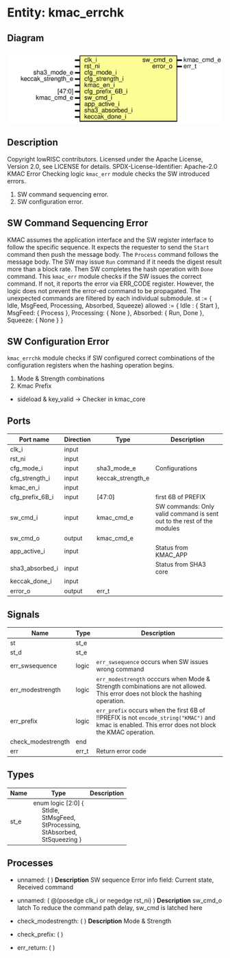 # Entity: kmac_errchk

## Diagram

![Diagram](kmac_errchk.svg "Diagram")
## Description

Copyright lowRISC contributors.
 Licensed under the Apache License, Version 2.0, see LICENSE for details.
 SPDX-License-Identifier: Apache-2.0
 KMAC Error Checking logic
 `kmac_err` module checks the SW introduced errors.
  1. SW command sequencing error.
  2. SW configuration error.
 ## SW Command Sequencing Error
 KMAC assumes the application interface and the SW register interface to
 follow the specific sequence. It expects the requester to send the `Start`
 command then push the message body. The `Process` command follows the message
 body. The SW may issue `Run` command if it needs the digest result more than
 a block rate. Then SW completes the hash operation with `Done` command.
 This `kmac_err` module checks if the SW issues the correct command. If not,
 it reports the error via ERR_CODE register.
 However, the logic does not prevent the error-ed command to be propagated.
 The unexpected commands are filtered by each individual submodule.
 st := { Idle, MsgFeed, Processing, Absorbed, Squeeze}
 allowed := {
   Idle :      { Start     },
   MsgFeed:    { Process   },
   Processing: { None      },
   Absorbed:   { Run, Done },
   Squeeze:    { None      }
 }
 ## SW Configuration Error
 `kmac_errchk` module checks if SW configured correct combinations of the
 configuration registers when the hashing operation begins.
 1. Mode & Strength combinations
 2. Kmac Prefix
 * sideload & key_valid -> Checker in kmac_core
 
## Ports

| Port name       | Direction | Type              | Description                                                            |
| --------------- | --------- | ----------------- | ---------------------------------------------------------------------- |
| clk_i           | input     |                   |                                                                        |
| rst_ni          | input     |                   |                                                                        |
| cfg_mode_i      | input     | sha3_mode_e       | Configurations                                                         |
| cfg_strength_i  | input     | keccak_strength_e |                                                                        |
| kmac_en_i       | input     |                   |                                                                        |
| cfg_prefix_6B_i | input     | [47:0]            | first 6B of PREFIX                                                     |
| sw_cmd_i        | input     | kmac_cmd_e        | SW commands: Only valid command is sent out to the rest of the modules |
| sw_cmd_o        | output    | kmac_cmd_e        |                                                                        |
| app_active_i    | input     |                   | Status from KMAC_APP                                                   |
| sha3_absorbed_i | input     |                   | Status from SHA3 core                                                  |
| keccak_done_i   | input     |                   |                                                                        |
| error_o         | output    | err_t             |                                                                        |
## Signals

| Name               | Type  | Description                                                                                                                                          |
| ------------------ | ----- | ---------------------------------------------------------------------------------------------------------------------------------------------------- |
| st                 | st_e  |                                                                                                                                                      |
| st_d               | st_e  |                                                                                                                                                      |
| err_swsequence     | logic | `err_swsequence` occurs when SW issues wrong command                                                                                                 |
| err_modestrength   | logic | `err_modestrength` occcurs when Mode & Strength combinations are not allowed. This error does not block the hashing operation.                       |
| err_prefix         | logic | `err_prefix` occurs when the first 6B of !!PREFIX is not `encode_string("KMAC")` and kmac is enabled. This error does not block the KMAC operation.  |
| check_modestrength | end   |                                                                                                                                                      |
| err                | err_t | Return error code                                                                                                                                    |
## Types

| Name | Type                                                                                                                                                                                                                                                                                    | Description |
| ---- | --------------------------------------------------------------------------------------------------------------------------------------------------------------------------------------------------------------------------------------------------------------------------------------- | ----------- |
| st_e | enum logic [2:0] {<br><span style="padding-left:20px">     StIdle,<br><span style="padding-left:20px">     StMsgFeed,<br><span style="padding-left:20px">     StProcessing,<br><span style="padding-left:20px">     StAbsorbed,<br><span style="padding-left:20px">     StSqueezing   } |             |
## Processes
- unnamed: (  )
**Description**
SW sequence Error
info field: Current state, Received command

- unnamed: ( @(posedge clk_i or negedge rst_ni) )
**Description**
sw_cmd_o latch
To reduce the command path delay, sw_cmd is latched here

- check_modestrength: (  )
**Description**
Mode & Strength

- check_prefix: (  )
- err_return: (  )
